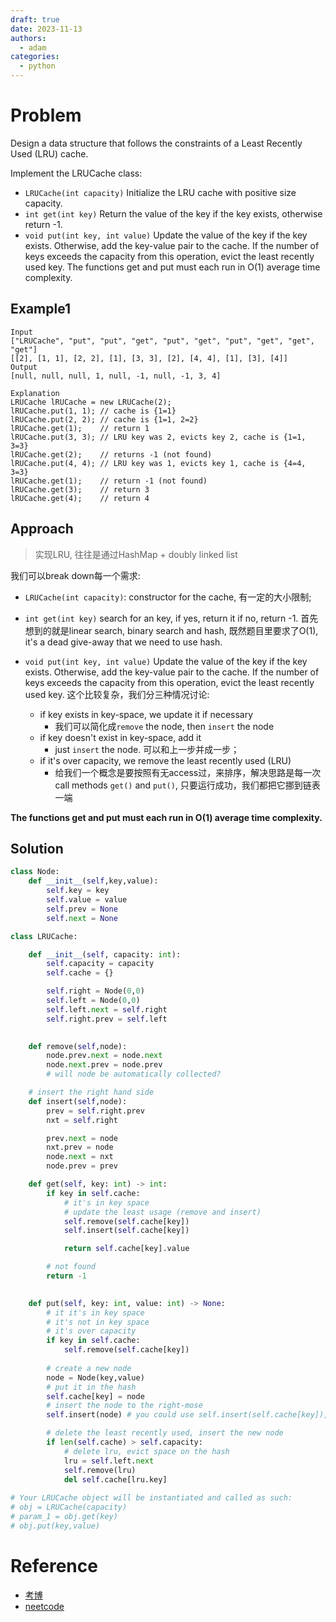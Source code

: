 ```yaml
---
draft: true
date: 2023-11-13
authors:
  - adam
categories:
  - python
---
```


# Problem
Design a data structure that follows the constraints of a Least Recently Used (LRU) cache.

Implement the LRUCache class:

- `LRUCache(int capacity)` Initialize the LRU cache with positive size capacity.
- `int get(int key)` Return the value of the key if the key exists, otherwise return -1.
- `void put(int key, int value)` Update the value of the key if the key exists. Otherwise, add the key-value pair to the cache. If the number of keys exceeds the capacity from this operation, evict the least recently used key.
The functions get and put must each run in O(1) average time complexity.

## Example1
```
Input
["LRUCache", "put", "put", "get", "put", "get", "put", "get", "get", "get"]
[[2], [1, 1], [2, 2], [1], [3, 3], [2], [4, 4], [1], [3], [4]]
Output
[null, null, null, 1, null, -1, null, -1, 3, 4]

Explanation
LRUCache lRUCache = new LRUCache(2);
lRUCache.put(1, 1); // cache is {1=1}
lRUCache.put(2, 2); // cache is {1=1, 2=2}
lRUCache.get(1);    // return 1
lRUCache.put(3, 3); // LRU key was 2, evicts key 2, cache is {1=1, 3=3}
lRUCache.get(2);    // returns -1 (not found)
lRUCache.put(4, 4); // LRU key was 1, evicts key 1, cache is {4=4, 3=3}
lRUCache.get(1);    // return -1 (not found)
lRUCache.get(3);    // return 3
lRUCache.get(4);    // return 4
```

## Approach

> 实现LRU, 往往是通过HashMap + doubly linked list

我们可以break down每一个需求:
- `LRUCache(int capacity)`: constructor for the cache, 有一定的大小限制;
- `int get(int key)` search for an key, if yes, return it if no, return -1. 首先想到的就是linear search, binary search and hash, 既然题目里要求了O(1), it's a dead give-away that we need to use hash.
  
- `void put(int key, int value)` Update the value of the key if the key exists. Otherwise, add the key-value pair to the cache. If the number of keys exceeds the capacity from this operation, evict the least recently used key. 这个比较复杂，我们分三种情况讨论:
  - if key exists in key-space, we update it if necessary
    - 我们可以简化成`remove` the node, then `insert` the node
  - if key doesn't exist in key-space, add it
    - just `insert` the node. 可以和上一步并成一步；
  - if it's over capacity, we remove the least recently used (LRU)
    - 给我们一个概念是要按照有无access过，来排序，解决思路是每一次call methods `get()` and `put()`, 只要运行成功，我们都把它挪到链表一端


**The functions get and put must each run in O(1) average time complexity.**

## Solution
```python
class Node:
    def __init__(self,key,value):
        self.key = key
        self.value = value
        self.prev = None
        self.next = None

class LRUCache:

    def __init__(self, capacity: int):
        self.capacity = capacity
        self.cache = {}

        self.right = Node(0,0)
        self.left = Node(0,0)
        self.left.next = self.right
        self.right.prev = self.left
        

    def remove(self,node):
        node.prev.next = node.next
        node.next.prev = node.prev
        # will node be automatically collected?

    # insert the right hand side
    def insert(self,node):
        prev = self.right.prev
        nxt = self.right

        prev.next = node
        nxt.prev = node
        node.next = nxt
        node.prev = prev

    def get(self, key: int) -> int:
        if key in self.cache:
            # it's in key space
            # update the least usage (remove and insert)
            self.remove(self.cache[key])
            self.insert(self.cache[key])

            return self.cache[key].value

        # not found
        return -1
        

    def put(self, key: int, value: int) -> None:
        # it it's in key space
        # it's not in key space
        # it's over capacity
        if key in self.cache:
            self.remove(self.cache[key])
        
        # create a new node
        node = Node(key,value)
        # put it in the hash
        self.cache[key] = node
        # insert the node to the right-mose
        self.insert(node) # you could use self.insert(self.cache[key]), they both points to the same node

        # delete the least recently used, insert the new node
        if len(self.cache) > self.capacity:
            # delete lru, evict space on the hash
            lru = self.left.next
            self.remove(lru)
            del self.cache[lru.key]
            
# Your LRUCache object will be instantiated and called as such:
# obj = LRUCache(capacity)
# param_1 = obj.get(key)
# obj.put(key,value)
```

# Reference 
- [考博](https://www.jiakaobo.com/leetcode/146.%20LRU%20Cache.html)
- [neetcode](https://www.youtube.com/watch?v=7ABFKPK2hD4&ab_channel=NeetCode)